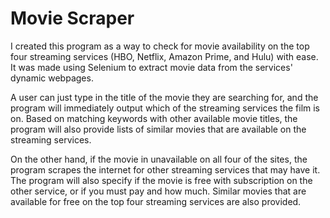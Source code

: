 # Movie Scraper

I created this program as a way to check for movie availability on the top four streaming services
(HBO, Netflix, Amazon Prime, and Hulu) with ease. It was made using Selenium to extract movie
data from the services' dynamic webpages. 

A user can just type in the title of the movie they are searching for, and the program will 
immediately output which of the streaming services the film is on. Based on matching keywords
with other available movie titles, the program will also provide lists of similar movies that
are available on the streaming services.

On the other hand, if the movie in unavailable on all four of the sites, the program scrapes
the internet for other streaming services that may have it. The program will also specify if 
the movie is free with subscription on the other service, or if you must pay and how much. 
Similar movies that are available for free on the top four streaming services are also provided. 



